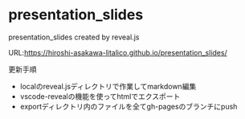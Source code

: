 # presentation_slides
presentation_slides created by reveal.js

URL:https://hiroshi-asakawa-litalico.github.io/presentation_slides/

更新手順
- localのreveal.jsディレクトリで作業してmarkdown編集
- vscode-revealの機能を使ってhtmlでエクスポート
- exportディレクトリ内のファイルを全てgh-pagesのブランチにpush
